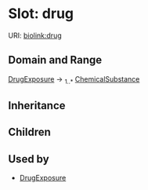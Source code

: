 # Slot: drug




URI: [biolink:drug](https://w3id.org/biolink/vocab/drug)
## Domain and Range

[DrugExposure](DrugExposure.md) ->  <sub>1..*</sub> [ChemicalSubstance](ChemicalSubstance.md)
## Inheritance

## Children

## Used by

 * [DrugExposure](DrugExposure.md)
